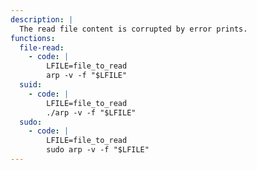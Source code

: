 ```yaml
---
description: |
  The read file content is corrupted by error prints.
functions:
  file-read:
    - code: |
        LFILE=file_to_read
        arp -v -f "$LFILE"
  suid:
    - code: |
        LFILE=file_to_read
        ./arp -v -f "$LFILE"
  sudo:
    - code: |
        LFILE=file_to_read
        sudo arp -v -f "$LFILE"
---
```

